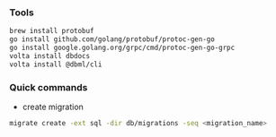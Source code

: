 ### Tools

```bash
brew install protobuf
go install github.com/golang/protobuf/protoc-gen-go
go install google.golang.org/grpc/cmd/protoc-gen-go-grpc
volta install dbdocs
volta install @dbml/cli
```

### Quick commands

- create migration

```bash
migrate create -ext sql -dir db/migrations -seq <migration_name>
```